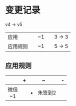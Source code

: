 # 变更记录

v4 -> v5

||||||
|-|:-:|:-:|:-:|:-:|
|应用||~1||3 -> 3|
|应用规则||~1||5 -> 5|

## 应用规则

||+|~|-|
|:-:|-|-|-|
|微信<br>~1||<li>朱签到2||
